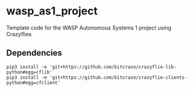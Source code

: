 # wasp_as1_project
Template code for the WASP Autonomous Systems 1 project using Crazyflies

## Dependencies
```
pip3 install -e 'git+https://github.com/bitcraze/crazyflie-lib-python#egg=cflib'
pip3 install -e 'git+https://github.com/bitcraze/crazyflie-clients-python#egg=cfclient'
```

